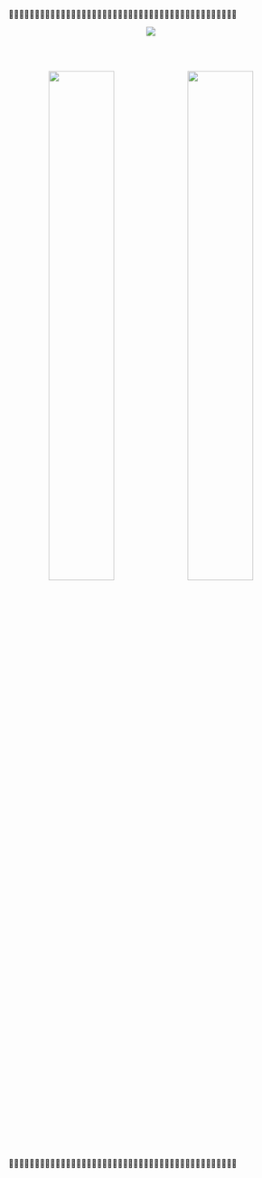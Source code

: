 

<!--
**yeongeun11/yeongeun11** is a ✨ _special_ ✨ repository because its `README.md` (this file) appears on your GitHub profile.

Here are some ideas to get you started:

- 🔭 I’m currently working on ...
- 🌱 I’m currently learning ...
- 👯 I’m looking to collaborate on ...
- 🤔 I’m looking for help with ...
- 💬 Ask me about ...
- 📫 How to reach me: ...
- 😄 Pronouns: ...
- ⚡ Fun fact: ...
-->

<br><br>
🌿🌿🌿🌿🌿🌿🌿🌿🌿🌿🌿🌿🌿🌿🌿🌿🌿🌿🌿🌿🌿🌿🌿🌿🌿🌿🌿🌿🌿🌿🌿🌿🌿🌿🌿🌿🌿🌿🌿🌿🌿🌿🌿🌿
<p align="center">
  <a href="https://git.io/typing-svg">
    <img src="https://readme-typing-svg.herokuapp.com?size=40&color=32CD32&font=Nanum+Pen+Script&center=true&vCenter=true&lines=Hi+I'm+yeongeun" />
  </a>
</p>


<br><br>
<p align="center">
  <img src="https://github-profile-summary-cards.vercel.app/api/cards/profile-details?username=yeongeun11&theme=solarized" width="48%" />
  <img src="https://github-readme-stats.vercel.app/api?username=yeongeun11&count_private=true&show_icons=true&theme=default&title_color=228B22&icon_color=32CD32&text_color=006400&bg_color=ffffff" width="48%" />
</p>
<br><br>
🌿🌿🌿🌿🌿🌿🌿🌿🌿🌿🌿🌿🌿🌿🌿🌿🌿🌿🌿🌿🌿🌿🌿🌿🌿🌿🌿🌿🌿🌿🌿🌿🌿🌿🌿🌿🌿🌿🌿🌿🌿🌿🌿🌿


